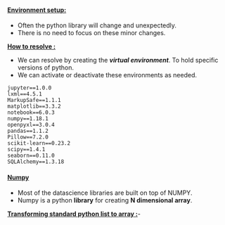#### <u>Environment setup:</u>
- Often the python library will change and unexpectedly.
- There is no need to focus on these minor changes.

**<u>How to resolve :</u>**
- We can resolve by creating the **_virtual environment_**. To hold specific versions of python.
- We can activate or deactivate these environments as needed.

```
jupyter==1.0.0
lxml==4.5.1
MarkupSafe==1.1.1
matplotlib==3.3.2
notebook==6.0.3
numpy==1.18.1
openpyxl==3.0.4
pandas==1.1.2
Pillow==7.2.0
scikit-learn==0.23.2
scipy==1.4.1
seaborn==0.11.0
SQLAlchemy==1.3.18
```

#### <u>Numpy</u>
- Most of the datascience libraries are built on top of NUMPY.
- Numpy is a python **library** for creating **N dimensional array**.

**<u>Transforming standard python list to array :</u>**-
